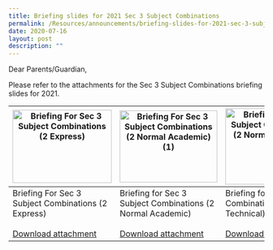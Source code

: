 ```yaml
---
title: Briefing slides for 2021 Sec 3 Subject Combinations
permalink: /Resources/announcements/briefing-slides-for-2021-sec-3-subject-combinations/
date: 2020-07-16
layout: post
description: ""
---
```

Dear Parents/Guardian,

Please refer to the attachments for the Sec 3 Subject Combinations briefing slides for 2021.

<table>
<thead>
  <tr>
    <th><img src="https://www.sgs.edu.sg/wp-content/uploads/2020/07/Briefing-for-Sec-3-Subject-Combinations-2-Express.jpg" alt="Briefing For Sec 3 Subject Combinations (2 Express)" width="195" height="144"></th>
    <th><img src="https://www.sgs.edu.sg/wp-content/uploads/2020/07/Briefing-for-Sec-3-Subject-Combinations-2-Normal-Academic-1.jpg" alt="Briefing For Sec 3 Subject Combinations (2 Normal Academic) (1)" width="192" height="142"></th>
    <th><img src="https://www.sgs.edu.sg/wp-content/uploads/2020/07/Briefing-for-Sec-3-Subject-Combinations-2-Normal-Technical.jpg" alt="Briefing For Sec 3 Subject Combinations (2 Normal Technical)" width="195" height="150"></th>
  </tr>
</thead>
<tbody>
  <tr>
    <td>Briefing For Sec 3 Subject Combinations (2 Express)<br><br><a href="https://www.sgs.edu.sg/wp-content/uploads/2020/07/Briefing-for-Sec-3-Subject-Combinations-2-Express.pdf">Download attachment</a></td>
    <td>Briefing for Sec 3 Subject Combinations (2 Normal Academic)<br><br><a href="https://www.sgs.edu.sg/wp-content/uploads/2020/07/Briefing-for-Sec-3-Subject-Combinations-2-Normal-Academic.pdf">Download attachment</a></td>
    <td>Briefing for Sec 3 Subject Combinations (2 Normal Technical)<br><br><a href="https://www.sgs.edu.sg/wp-content/uploads/2020/07/Briefing-for-Sec-3-Subject-Combinations-2-Normal-Technical.pdf">Download attachment</a></td>
  </tr>
</tbody>
</table>